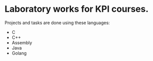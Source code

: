 # Laboratory works for KPI courses.

Projects and tasks are done using these languages:

- C
- C++
- Assembly
- Java
- Golang
